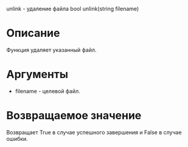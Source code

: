 unlink - удаление файла
    bool unlink(string filename)

Описание
========

Функция удаляет указанный файл.

Аргументы
=========

* filename - целевой файл.

Возвращаемое значение
=====================

Возвращает True в случае успешного завершения и False в случае ошибки.
